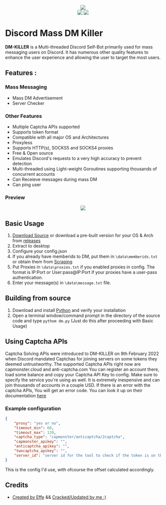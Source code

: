 <p align="center">
  <img src="https://imagedelivery.net/95QNzrEeP7RU5l5WdbyrKw/01531dee-c00f-4712-5975-16487c0b3f00/shopitem"><br>
  <img src="https://img.shields.io/github/stars/despk/dm-killer?style=for-the-badge&logo=appveyor">
  <img src="https://img.shields.io/github/forks/despk/dm-killer?style=for-the-badge&logo=appveyor">
  </p>

# Discord Mass DM Killer
**DM-KILLER** is a Multi-threaded Discord Self-Bot primarily used for mass messaging users on Discord. It has numerous other quality features to enhance the user experience and allowing the user to target the most users. 

## **Features** :
### Mass Messaging
- Mass DM Advertisement 
- Server Checker
### Other Features
- Multiple Captcha APIs supported
- Supports token format
- Compatible with all major OS and Architectures
- Proxyless 
- Supports HTTP(s), SOCKS5 and SOCKS4 proxies
- Free & Open source
- Emulates Discord's requests to a very high accuracy to prevent detection
- Multi-threaded using Light-weight Goroutines supporting thousands of concurrent accounts
- Can Receieve messages during mass DM
- Can ping user
### Preview
<p align="center">
  <img src="https://i.imgur.com/UEBX5zb.png">
</p>

 
## Basic Usage
1) [Download Source](https://github.com/V4NSH4J/discord-mass-DM-GO#building-from-source-) or download a pre-built version for your OS & Arch from [releases](https://github.com/V4NSH4J/discord-mass-DM-GO/releases)
2) Extract to desktop
3) Configure your config.json
4) If you already have memberids to DM, put them in `\data\memberids.txt` or obtain them from [Scraping]()
5) Put Proxies in `\data\proxies.txt` if you enabled proxies in config. The format is IP:Port or User:pass@IP:Port if your proxies have a user-pass authentication. 
6) Enter your message(s) in `\data\message.txt` file.

## Building from source
1) Download and install [Python](https://www.python.org/downloads/) and verify your installation
2) Open a terminal window/command prompt in the directory of the source code and type `pythom dm.py` (Just do this after proceeding with Basic Usage)

## Using Captcha APIs
Captcha Solving APIs were introduced to DM-KILLER on 8th February 2022 when Discord mandated Captchas for joining servers on some tokens they deemed untrustworthy. The supported Captcha APIs right now are capmonster.cloud and anti-captcha.com 
You can register an account there, load some balance and copy your Captcha API Key to config. Make sure to specify the service you're using as well. It is extremely inexpensive and can join thousands of accounts in a couple USD. If there is an error with the captcha APIs, You will get an error code. You can look it up on their documentation [here](https://anti-captcha.com/apidoc/errors)

### Example configuration
```json
{
    "proxy": "yes or no",
    "timeout_min": 60,
    "timeout_max": 120,
    "captcha_type": "capmonster/anticaptcha/2captcha",
    "capmonster_apikey": "",
    "anticaptcha_apikey": "",
    "twocaptcha_apikey": "",
    "server_id": "server id for the tool to check if the token is on the server before sending a message"
}
```
This is the config I'd use, with ofcourse the offset calculated accordingly.


## Credits
- [Created by Effe](https://t.me/effe_discord) && [Cracked/Updated by me :)](https://github.com/despk/)
